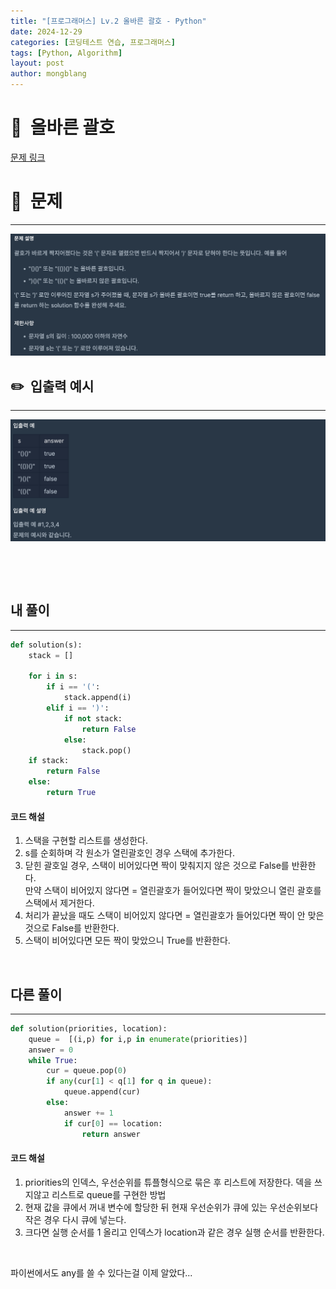 ```yaml
---
title: "[프로그래머스] Lv.2 올바른 괄호 - Python"
date: 2024-12-29  
categories: [코딩테스트 연습, 프로그래머스]
tags: [Python, Algorithm]
layout: post
author: mongblang
---
```


# 📌&nbsp; **올바른 괄호**
[문제 링크](https://school.programmers.co.kr/learn/courses/30/lessons/12909)  

# 📝&nbsp; **문제**
---
![문제](/assets/img/codingtest-post-img/PG12909-1.png)


## ✏️&nbsp; **입출력 예시**
---
![예시](/assets/img/codingtest-post-img/PG12909-2.png) 

&nbsp;  

&nbsp;   



## **내 풀이**  
--- 

```python
def solution(s):
    stack = []
    
    for i in s:
        if i == '(':
            stack.append(i)
        elif i == ')':
            if not stack:
                return False
            else:
                stack.pop()
    if stack:
        return False
    else:
        return True
```

#### **코드 해설**  
1. 스택을 구현할 리스트를 생성한다.
2. s를 순회하며 각 원소가 열린괄호인 경우 스택에 추가한다.
3. 닫힌 괄호일 경우, 스택이 비어있다면 짝이 맞춰지지 않은 것으로 False를 반환한다.   
만약 스택이 비어있지 않다면 = 열린괄호가 들어있다면 짝이 맞았으니 열린 괄호를 스택에서 제거한다. 
4. 처리가 끝났을 때도 스택이 비어있지 않다면 = 열린괄호가 들어있다면 짝이 안 맞은 것으로 False를 반환한다.
5. 스택이 비어있다면 모든 짝이 맞았으니 True를 반환한다.

&nbsp;  


## **다른 풀이**
---

```python  
def solution(priorities, location):
    queue =  [(i,p) for i,p in enumerate(priorities)]
    answer = 0
    while True:
        cur = queue.pop(0)
        if any(cur[1] < q[1] for q in queue):
            queue.append(cur)
        else:
            answer += 1
            if cur[0] == location:
                return answer
```

#### **코드 해설**  
1. priorities의 인덱스, 우선순위를 튜플형식으로 묶은 후 리스트에 저장한다. 덱을 쓰지않고 리스트로 queue를 구현한 방법
2. 현재 값을 큐에서 꺼내 변수에 할당한 뒤 현재 우선순위가 큐에 있는 우선순위보다 작은 경우 다시 큐에 넣는다. 
3. 크다면 실행 순서를 1 올리고 인덱스가 location과 같은 경우 실행 순서를 반환한다. 

&nbsp;   

파이썬에서도 any를 쓸 수 있다는걸 이제 알았다...  

&nbsp;   
&nbsp;  


